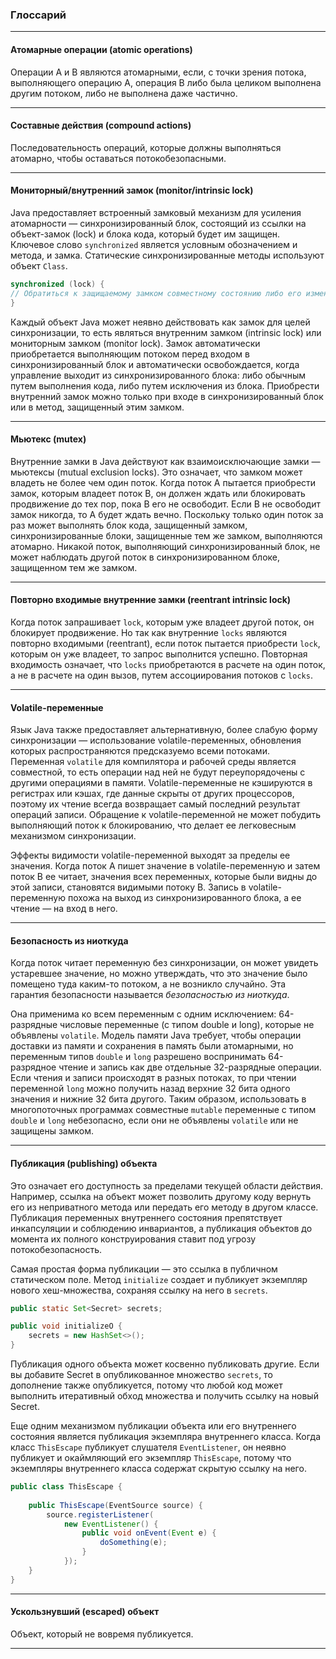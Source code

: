 ### Глоссарий

---

#### Атомарные операции (atomic operations)

Операции A и B являются атомарными, если, с точки зрения потока,
выполняющего операцию A, операция B либо была целиком выполнена
другим потоком, либо не выполнена даже частично.

---

#### Составные действия (compound actions)

Последовательность операций, которые должны выполняться
атомарно, чтобы оставаться потокобезопасными.

---

#### Мониторный/внутренний замок (monitor/intrinsic lock)

Java предоставляет встроенный замковый механизм для усиления
атомарности — синхронизированный блок, состоящий из ссылки на
объект-замок (lock) и блока кода, который будет им защищен. 
Ключевое слово `synchronized` является условным обозначением и метода,
и замка. Статические синхронизированные методы используют объект
`Class`.

```java
synchronized (lock) {
// Обратиться к защищаемому замком совместному состоянию либо его изменить
}
```

Каждый объект Java может неявно действовать как замок для целей
синхронизации, то есть являться внутренним замком (intrinsic lock)
или мониторным замком (monitor lock). Замок автоматически приобретается выполняющим потоком 
перед входом в синхронизированный блок и автоматически освобождается, когда управление выходит из
синхронизированного блока: либо обычным путем выполнения кода,
либо путем исключения из блока. Приобрести внутренний замок можно
только при входе в синхронизированный блок или в метод, защищенный
этим замком.

---

#### Мьютекс (mutex)

Внутренние замки в Java действуют как взаимоисключающие замки —
мьютексы (mutual exclusion locks). Это означает, что замком может владеть не более чем один поток. Когда поток А пытается приобрести замок,
которым владеет поток В, он должен ждать или блокировать продвижение
до тех пор, пока В его не освободит. Если В не освободит замок никогда,
то А будет ждать вечно. Поскольку только один поток за раз может выполнять блок кода, 
защищенный замком, синхронизированные блоки, защищенные тем же замком,
выполняются атомарно. Никакой поток, выполняющий синхронизированный блок, не может наблюдать другой поток в синхронизированном
блоке, защищенном тем же замком.

---

#### Повторно входимые внутренние замки (reentrant intrinsic lock)

Когда поток запрашивает `lock`, которым уже владеет другой поток, он
блокирует продвижение. Но так как внутренние `locks` являются повторно входимыми (reentrant),
если поток пытается приобрести `lock`,
которым он уже владеет, то запрос выполнится успешно. Повторная
входимость означает, что `locks` приобретаются в расчете на один поток,
а не в расчете на один вызов, путем ассоциирования потоков с `locks`.

---

#### Volatile-переменные

Язык Java также предоставляет альтернативную, более слабую форму
синхронизации — использование volatile-переменных, обновления
которых распространяются предсказуемо всеми потоками. Переменная
`volatile` для компилятора и рабочей среды является совместной, то есть
операции над ней не будут переупорядочены с другими операциями в памяти. Volatile-переменные
не кэшируются в регистрах или кэшах, где данные скрыты от других процессоров, 
поэтому их чтение всегда возвращает самый последний результат операций записи.
Обращение к volatile-переменной не может побудить выполняющий поток к блокированию, 
что делает ее легковесным механизмом синхронизации.

Эффекты видимости volatile-переменной выходят за пределы ее значения. Когда поток А пишет значение
в volatile-переменную и затем
поток В ее читает, значения всех переменных, которые были видны до этой
записи, становятся видимыми потоку В. Запись в volatile-переменную
похожа на выход из синхронизированного блока, а ее чтение — на вход
в него.

---

#### Безопасность из ниоткуда

Когда поток читает переменную без синхронизации, он может увидеть
устаревшее значение, но можно утверждать, что это значение было помещено туда каким-то потоком,
а не возникло случайно. Эта гарантия безопасности называется _безопасностью из ниоткуда_.

Она применима ко всем переменным с одним исключением: 64-разрядные числовые переменные 
(с типом double и long), которые не объявлены `volatile`. Модель памяти Java требует,
чтобы операции доставки из памяти и сохранения в память были атомарными, но переменным типов
`double` и `long` разрешено воспринимать 64-разрядное чтение и запись как две отдельные 32-разрядные
операции. Если чтения и записи происходят в разных потоках, то при чтении переменной `long`
можно получить назад верхние 32 бита одного значения и нижние 32 бита другого. Таким образом,
использовать в многопоточных программах совместные `mutable` переменные с типом
`double` и `long` небезопасно, если они не объявлены `volatile` или не защищены замком.

---

####  Публикация (publishing) объекта
Это означает его доступность за пределами текущей области действия. Например, ссылка на объект
может позволить другому коду вернуть его из неприватного метода или передать его методу
в другом классе. Публикация переменных внутреннего состояния препятствует инкапсуляции и
соблюдению инвариантов, а публикация объектов до момента их полного конструирования ставит
под угрозу потокобезопасность.

Самая простая форма публикации — это ссылка в публичном статическом поле. 
Метод `initialize` создает и публикует экземпляр нового хеш-множества, сохраняя ссылку
на него в `secrets`.

```java
public static Set<Secret> secrets;

public void initializeO {
    secrets = new HashSet<>();
}
```

Публикация одного объекта может косвенно публиковать другие. Если вы добавите Secret
в опубликованное множество `secrets`, то дополнение также опубликуется, 
потому что любой код может выполнить итеративный обход множества и получить ссылку
на новый Secret.


Еще одним механизмом публикации объекта или его внутреннего состояния является публикация
экземпляра внутреннего класса. Когда класс `ThisEscape` публикует слушателя `EventListener`,
он неявно публикует и окаймляющий его экземпляр `ThisEscape`, потому что экземпляры
внутреннего класса содержат скрытую ссылку на него.

```java
public class ThisEscape {
    
    public ThisEscape(EventSource source) {
        source.registerListener(
            new EventListener() {
                public void onEvent(Event e) {
                    doSomething(e);
                }
            });
    }
}
```

---

#### Ускользнувший (escaped) объект

Объект, который не вовремя публикуется.

---